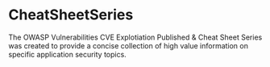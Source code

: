 # CheatSheetSeries
The OWASP Vulnerabilities CVE Explotiation Published &amp; Cheat Sheet Series was created to provide a concise collection of high value information on specific application security topics.
